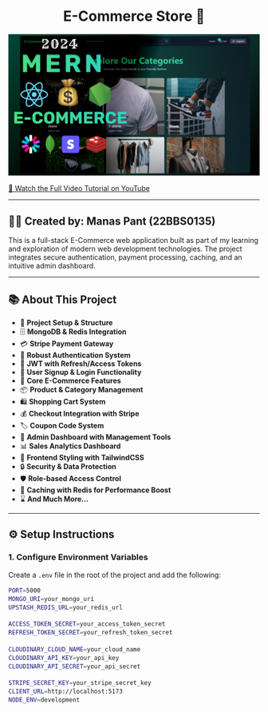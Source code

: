 <h1 align="center">E-Commerce Store 🛒</h1>

![Demo App](/frontend/public/screenshot-for-readme.png)

[🎥 Watch the Full Video Tutorial on YouTube](https://youtu.be/sX57TLIPNx8)

---

## 👨‍💻 Created by: Manas Pant (22BBS0135)

This is a full-stack E-Commerce web application built as part of my learning and exploration of modern web development technologies. The project integrates secure authentication, payment processing, caching, and an intuitive admin dashboard.

---

## 📚 About This Project

- 🚀 **Project Setup & Structure**
- 🗄️ **MongoDB & Redis Integration**
- 💳 **Stripe Payment Gateway**
- 🔐 **Robust Authentication System**
- 🔑 **JWT with Refresh/Access Tokens**
- 📝 **User Signup & Login Functionality**
- 🛒 **Core E-Commerce Features**
- 📦 **Product & Category Management**
- 🛍️ **Shopping Cart System**
- 💰 **Checkout Integration with Stripe**
- 🏷️ **Coupon Code System**
- 👑 **Admin Dashboard with Management Tools**
- 📊 **Sales Analytics Dashboard**
- 🎨 **Frontend Styling with TailwindCSS**
- 🔒 **Security & Data Protection**
- 🛡️ **Role-based Access Control**
- 🚀 **Caching with Redis for Performance Boost**
- ⌛ **And Much More...**

---

## ⚙️ Setup Instructions

### 1. Configure Environment Variables

Create a `.env` file in the root of the project and add the following:

```bash
PORT=5000
MONGO_URI=your_mongo_uri
UPSTASH_REDIS_URL=your_redis_url

ACCESS_TOKEN_SECRET=your_access_token_secret
REFRESH_TOKEN_SECRET=your_refresh_token_secret

CLOUDINARY_CLOUD_NAME=your_cloud_name
CLOUDINARY_API_KEY=your_api_key
CLOUDINARY_API_SECRET=your_api_secret

STRIPE_SECRET_KEY=your_stripe_secret_key
CLIENT_URL=http://localhost:5173
NODE_ENV=development
